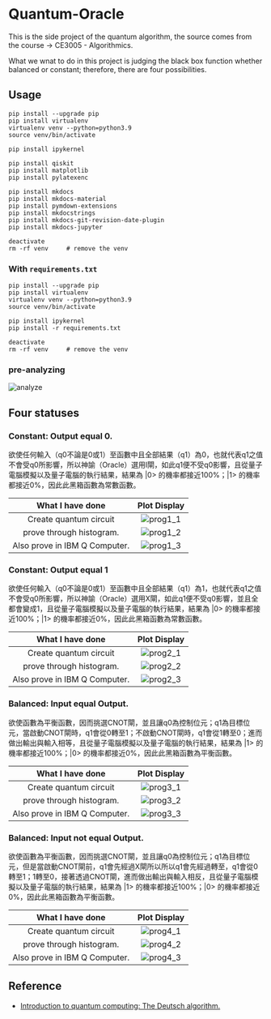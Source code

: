 # Quantum-Oracle

This is the side project of the quantum algorithm, the source comes from the course -> CE3005 - Algorithmics.

What we wnat to do in this project is judging the black box function whether balanced or constant; therefore, there are four possibilities.

## Usage
```shell
pip install --upgrade pip
pip install virtualenv
virtualenv venv --python=python3.9
source venv/bin/activate

pip install ipykernel

pip install qiskit
pip install matplotlib
pip install pylatexenc

pip install mkdocs
pip install mkdocs-material
pip install pymdown-extensions
pip install mkdocstrings
pip install mkdocs-git-revision-date-plugin
pip install mkdocs-jupyter

deactivate
rm -rf venv     # remove the venv
```

### With `requirements.txt`
```shell
pip install --upgrade pip
pip install virtualenv
virtualenv venv --python=python3.9
source venv/bin/activate

pip install ipykernel
pip install -r requirements.txt

deactivate
rm -rf venv     # remove the venv
```

### pre-analyzing

![analyze](img/analyze.jpg)

## Four statuses

### Constant: Output equal 0.
欲使任何輸入（q0不論是0或1）至函數中且全部結果（q1）為0，也就代表q1之值不會受q0所影響，所以神諭（Oracle）選用I閘，如此q1便不受q0影響，且從量子電腦模擬以及量子電腦的執行結果，結果為 |0> 的機率都接近100%；|1> 的機率都接近0%，因此此黑箱函數為常數函數。

|       What I have done        |        Plot Display         |
| :---------------------------: | :-------------------------: |
|    Create quantum circuit     | ![prog1_1](img/prog1-1.png) |
|   prove through histogram.    | ![prog1_2](img/prog1-2.png) |
| Also prove in IBM Q Computer. | ![prog1_3](img/prog1-3.png) |

### Constant: Output equal 1
欲使任何輸入（q0不論是0或1）至函數中且全部結果（q1）為1，也就代表q1之值不會受q0所影響，所以神諭（Oracle）選用X閘，如此q1便不受q0影響，並且全都會變成1，且從量子電腦模擬以及量子電腦的執行結果，結果為 |0> 的機率都接近100%；|1> 的機率都接近0%，因此此黑箱函數為常數函數。

|       What I have done        |        Plot Display         |
| :---------------------------: | :-------------------------: |
|    Create quantum circuit     | ![prog2_1](img/prog2-1.png) |
|   prove through histogram.    | ![prog2_2](img/prog2-2.png) |
| Also prove in IBM Q Computer. | ![prog2_3](img/prog2-3.png) |


### Balanced: Input equal Output.
欲使函數為平衡函數，因而挑選CNOT閘，並且讓q0為控制位元；q1為目標位元，當啟動CNOT閘時，q1會從0轉至1；不啟動CNOT閘時，q1會從1轉至0；進而做出輸出與輸入相等，且從量子電腦模擬以及量子電腦的執行結果，結果為 |1> 的機率都接近100%；|0> 的機率都接近0%，因此此黑箱函數為平衡函數。

|       What I have done        |        Plot Display         |
| :---------------------------: | :-------------------------: |
|    Create quantum circuit     | ![prog3_1](img/prog3-1.png) |
|   prove through histogram.    | ![prog3_2](img/prog3-2.png) |
| Also prove in IBM Q Computer. | ![prog3_3](img/prog3-3.png) |

### Balanced: Input not equal Output.
欲使函數為平衡函數，因而挑選CNOT閘，並且讓q0為控制位元；q1為目標位元，但是當啟動CNOT閘前，q1會先經過X閘所以所以q1會先經過轉至，q1會從0轉至1；1轉至0，接著透過CNOT閘，進而做出輸出與輸入相反，且從量子電腦模擬以及量子電腦的執行結果，結果為 |1> 的機率都接近100%；|0> 的機率都接近0%，因此此黑箱函數為平衡函數。

|       What I have done        |        Plot Display         |
| :---------------------------: | :-------------------------: |
|    Create quantum circuit     | ![prog4_1](img/prog4-1.png) |
|   prove through histogram.    | ![prog4_2](img/prog4-2.png) |
| Also prove in IBM Q Computer. | ![prog4_3](img/prog4-3.png) |

## Reference
- [Introduction to quantum computing: The Deutsch algorithm.](https://akyrillidis.github.io/notes/quant_post_8)